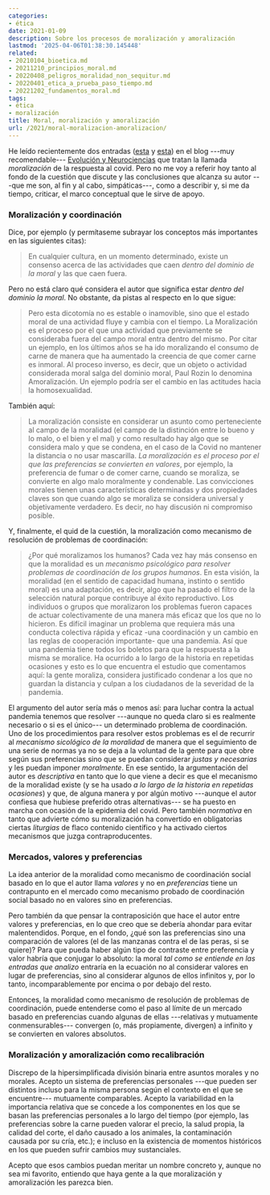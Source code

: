 ```yaml
---
categories:
- ética
date: 2021-01-09
description: Sobre los procesos de moralización y amoralización
lastmod: '2025-04-06T01:38:30.145448'
related:
- 20210104_bioetica.md
- 20211210_principios_moral.md
- 20220408_peligros_moralidad_non_sequitur.md
- 20220401_etica_a_prueba_paso_tiempo.md
- 20221202_fundamentos_moral.md
tags:
- ética
- moralización
title: Moral, moralización y amoralización
url: /2021/moral-moralizacion-amoralizacion/
---
```


He leído recientemente dos entradas ([esta](https://evolucionyneurociencias.blogspot.com/2020/12/sobre-la-moralizacion-de-la-respuesta.html) y [esta](https://evolucionyneurociencias.blogspot.com/2020/12/moralizacion-de-la-respuesta-la-covid.html)) en el blog ---muy recomendable--- [Evolución y Neurociencias](https://evolucionyneurociencias.blogspot.com/) que tratan la llamada _moralización_ de la respuesta al covid. Pero no me voy a referir hoy tanto al fondo de la cuestión que discute y las conclusiones que alcanza su autor ---que me son, al fin y al cabo, simpáticas---, como a describir y, si me da tiempo, criticar, el marco conceptual que le sirve de apoyo.


### Moralización y coordinación

Dice, por ejemplo (y permítaseme subrayar los conceptos más importantes en las siguientes citas):

> En cualquier cultura, en un momento determinado, existe un consenso acerca de las actividades que caen _dentro del dominio de la moral_ y las que caen fuera.

Pero no está claro qué considera el autor que significa estar _dentro del dominio la moral_. No obstante, da pistas al respecto en lo que sigue:

> Pero esta dicotomía no es estable o inamovible, sino que el estado moral de una actividad fluye y cambia con el tiempo. La Moralización es el proceso por el que una actividad que previamente se consideraba fuera del campo moral entra dentro del mismo. Por citar un ejemplo, en los últimos años se ha ido moralizando el consumo de carne de manera que ha aumentado la creencia de que comer carne es inmoral. Al proceso inverso, es decir, que un objeto o actividad considerada moral salga del dominio moral, Paul Rozin lo denomina Amoralización. Un ejemplo podría ser el cambio en las actitudes hacia la homosexualidad.

También aquí:

> La moralización consiste en considerar un asunto como perteneciente al campo de la moralidad (el campo de la distinción entre lo bueno y lo malo, o el bien y el mal) y como resultado hay algo que se considera malo y que se condena, en el caso de la Covid no mantener la distancia o no usar mascarilla. _La moralización es el proceso por el que las preferencias se convierten en valores_, por ejemplo, la preferencia de fumar o de comer carne, cuando se moraliza, se convierte en algo malo moralmente y condenable. Las convicciones morales tienen unas características determinadas y dos propiedades claves son que cuando algo se moraliza se considera universal y objetivamente verdadero. Es decir, no hay discusión ni compromiso posible.

Y, finalmente, el quid de la cuestión, la moralización como mecanismo de resolución de problemas de coordinación:

> ¿Por qué moralizamos los humanos? Cada vez hay más consenso en que la moralidad es un _mecanismo psicológico para resolver problemas de coordinación de los grupos humanos_. En esta visión, la moralidad (en el sentido de capacidad humana, instinto o sentido moral) es una adaptación, es decir, algo que ha pasado el filtro de la selección natural porque contribuye al éxito reproductivo. Los individuos o grupos que moralizaron los problemas fueron capaces de actuar colectivamente de una manera más eficaz que los que no lo hicieron. Es difícil imaginar un problema que requiera más una conducta colectiva rápida y eficaz -una coordinación y un cambio en las reglas de cooperación importante-  que una pandemia. Así que una pandemia tiene todos los boletos para que la respuesta a la misma se moralice. Ha ocurrido a lo largo de la historia en repetidas ocasiones y esto es lo que encuentra el estudio que comentamos aquí: la gente moraliza, considera justificado condenar a los que no guardan la distancia y culpan a los ciudadanos de la severidad de la pandemia.

El argumento del autor sería más o menos así: para luchar contra la actual pandemia tenemos que resolver ---aunque no queda claro si es realmente necesario o si es el único--- un determinado problema de coordinación. Uno de los procedimientos para resolver estos problemas es el de recurrir al _mecanismo sicológico de la moralidad_ de manera que el seguimiento de una serie de normas ya no se deja a la voluntad de la gente para que obre según sus preferencias sino que se puedan considerar _justas y necesarias_ y les puedan imponer _moralmente_. En ese sentido, la argumentación del autor es _descriptiva_ en tanto que lo que viene a decir es que el mecanismo de la moralidad existe (y se ha usado _a lo largo de la historia en repetidas ocasiones_) y que, de alguna manera y por algún motivo ---aunque el autor confiesa que hubiese preferido otras alternativas--- se ha puesto en marcha con ocasión de la epidemia del covid. Pero también _normativa_ en tanto que advierte cómo su moralización ha convertido en obligatorias ciertas _liturgias_ de flaco contenido científico y ha activado ciertos mecanismos que juzga contraproducentes.


### Mercados, valores y preferencias

La idea anterior de la moralidad como mecanismo de coordinación social basado en lo que el autor llama _valores_ y no en _preferencias_ tiene un contrapunto en el mercado como mecanismo probado de coordinación social basado no en valores sino en preferencias.

Pero también da que pensar la contraposición que hace el autor entre valores y preferencias, en lo que creo que se debería ahondar para evitar malentendidos. Porque, en el fondo, ¿qué son las preferencias sino una comparación de valores (el de las manzanas contra el de las peras, si se quiere)? Para que pueda haber algún tipo de contraste entre preferencia y valor habría que conjugar lo absoluto: la moral _tal como se entiende en las entradas que analizo_ entraría en la ecuación no al considerar valores en lugar de preferencias, sino al considerar algunos de ellos infinitos y, por lo tanto, incomparablemente por encima o por debajo del resto.

Entonces, la moralidad como mecanismo de resolución de problemas de coordinación, puede entenderse como el paso al límite de un mercado basado en preferencias cuando algunas de ellas ---relativas y mutuamente conmensurables--- convergen (o, más propiamente, divergen) a infinito y se convierten en valores absolutos.


### Moralización y amoralización como recalibración

Discrepo de la hipersimplificada división binaria entre asuntos morales y no morales. Acepto un sistema de preferencias personales ---que pueden ser distintos incluso para la misma persona según el contexto en el que se encuentre--- mutuamente comparables. Acepto la variabilidad en la importancia relativa que se concede a los componentes en los que se basan las preferencias personales a lo largo del tiempo (por ejemplo, las preferencias sobre la carne pueden valorar el precio, la salud propia, la calidad del corte, el daño causado a los animales, la contaminación causada por su cría, etc.); e incluso en la existencia de momentos históricos en los que pueden sufrir cambios muy sustanciales.

Acepto que esos cambios puedan meritar un nombre concreto y, aunque no sea mi favorito, entiendo que haya gente a la que moralización y amoralización les parezca bien.